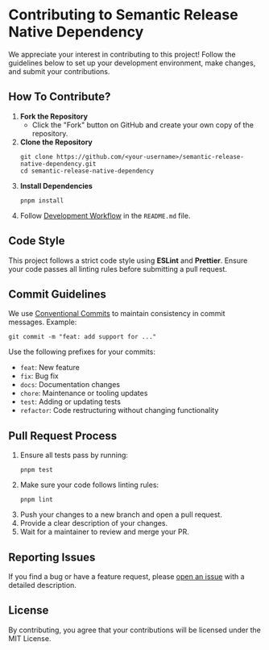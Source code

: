 # Contributing to Semantic Release Native Dependency

We appreciate your interest in contributing to this project! Follow the guidelines below to set up your development
environment, make changes, and submit your contributions.

## How To Contribute?

1. **Fork the Repository**
    - Click the "Fork" button on GitHub and create your own copy of the repository.
2. **Clone the Repository**
    ```shell
    git clone https://github.com/<your-username>/semantic-release-native-dependency.git
    cd semantic-release-native-dependency
    ```
3. **Install Dependencies**
    ```shell
    pnpm install
    ```
4. Follow [Development Workflow][development-workflow] in the `README.md` file.
  
## Code Style

This project follows a strict code style using **ESLint** and **Prettier**. Ensure your code passes all linting rules
before submitting a pull request.

## Commit Guidelines

We use [Conventional Commits][conventional-commits] to maintain consistency in commit messages. Example:

```shell
git commit -m "feat: add support for ..."
```

Use the following prefixes for your commits:

- `feat`: New feature
- `fix`: Bug fix
- `docs`: Documentation changes
- `chore`: Maintenance or tooling updates
- `test`: Adding or updating tests
- `refactor`: Code restructuring without changing functionality

## Pull Request Process

1. Ensure all tests pass by running:
    ```shell
    pnpm test
    ```
2. Make sure your code follows linting rules:
    ```shell
    pnpm lint
    ```
3. Push your changes to a new branch and open a pull request.
4. Provide a clear description of your changes.
5. Wait for a maintainer to review and merge your PR.

## Reporting Issues

If you find a bug or have a feature request, please [open an issue][open-issue] with a detailed description.

## License

By contributing, you agree that your contributions will be licensed under the MIT License.

[open-issue]: https://github.com/fingerprintjs/semantic-release-native-dependency/issues/new
[development-workflow]: https://github.com/fingerprintjs/semantic-release-native-dependency?tab=readme-ov-file#development-workflow
[conventional-commits]: https://conventionalcommits.org
